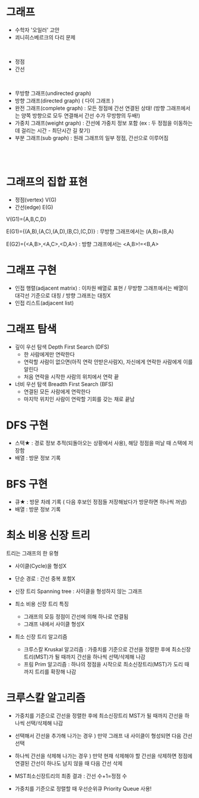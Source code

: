 # 그래프

* 수학자 '오일러' 고안
* 쾨니히스베르크의 다리 문제

<br>

* 정점
* 간선

<br>

* 무방향 그래프(undirected graph)
* 방향 그래프(directed graph) ( 다이 그래프 )
* 완전 그래프(complete graph) : 모든 정점에 간선 연결된 상태! (방향 그래프에서는 양쪽 방향으로 모두 연결해서 간선 수가 무방향의 두배!)
* 가중치 그래프(weight graph) : 간선에 가중치 정보 포함 (ex : 두 정점을 이동하는데 걸리는 시간 - 최단시간 길 찾기)
* 부분 그래프(sub graph) : 원래 그래프의 일부 정점, 간선으로 이루어짐

<br><br>

# 그래프의 집합 표현

* 정점(vertex) V(G) 
* 간선(edge) E(G)

V(G1)={A,B,C,D}

E(G1)={(A,B),(A,C),(A,D),(B,C),(C,D)} : 무방향 그래프에서는 (A,B)=(B,A)

E(G2)={<A,B>,<A,C>,<D,A>} : 방향 그래프에서는 <A,B>!=<B,A>


# 그래프 구현

* 인접 행렬(adjacent matrix) : 이차원 배열로 표현 / 무방향 그래프에서는 배열이 대각선 기준으로 대칭 / 방향 그래프는 대칭X
* 인접 리스트(adjacent list)

# 그래프 탐색

* 깊이 우선 탐색 Depth First Search (DFS)
	* 한 사람에게만 연락한다
	* 연락할 사람이 없으면(아직 연락 안받은사람X), 자신에게 연락한 사람에게 이를 알린다
	* 처음 연락을 시작한 사람의 위치에서 연락 끝
* 너비 우선 탐색 Breadth First Search (BFS)
	* 연결된 모든 사람에게 연락한다
	* 마지막 위치인 사람이 연락할 기회를 갖는 채로 끝남

# DFS 구현
* 스택★ : 경로 정보 추적(되돌아오는 상황에서 사용), 해당 정점을 떠날 때 스택에 저장함
* 배열 : 방문 정보 기록

# BFS 구현
*  큐★ : 방문 차례 기록 ( 다음 후보인 정점들 저장해놨다가 방문하면 하나씩 꺼냄)
* 배열 : 방문 정보 기록

# 최소 비용 신장 트리

트리는 그래프의 한 유형

* 사이클(Cycle)을 형성X

* 단순 경로 : 간선 중복 포함X

* 신장 트리 Spanning tree : 사이클을 형성하지 않는 그래프

* 최소 비용 신장 트리 특징
	* 그래프의 모등 정점이 간선에 의해 하나로 연결됨
	* 그래프 내에서 사이클 형성X

* 최소 신장 트리 알고리즘 
	* 크루스칼 Kruskal 알고리즘 : 가중치를 기준으로 간선을 정렬한 후에 최소신장트리(MST)가 될 때까지 간선을 하나씩 선택/삭제해 나감
	* 프림 Prim 알고리즘 : 하나의 정점을 시작으로 최소신장트리(MST)가 도리 때까지 트리를 확장해 나감

# 크루스칼 알고리즘

* 가중치를 기준으로 간선을 정렬한 후에 최소신장트리 MST가 될 때까지 간선을 하나씩 선택/삭제해 나감
  
* 선택해서 간선을 추가해 나가는 경우 ) 만약 그래프 내 사이클이 형성되면 다음 간선 선택
  
* 하나씩 간선을 삭제해 나가는 경우 ) 만약 현재 삭제해야 할 간선을 삭제하면 정점에 연결된 간선이 하나도 남지 않을 때 다음 간선 삭제

* MST최소신장트리의 최종 결과 : 간선 수+1=정점 수
  
* 가중치를 기준으로 정렬할 때 우선순위큐 Priority Queue 사용!
